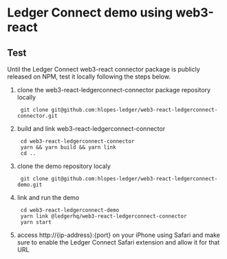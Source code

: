 # Ledger Connect demo using web3-react

## Test

Until the Ledger Connect web3-react connector package is publicly released on
NPM, test it locally following the steps below.

1. clone the web3-react-ledgerconnect-connector package repository locally

        git clone git@github.com:hlopes-ledger/web3-react-ledgerconnect-connector.git

1. build and link web3-react-ledgerconnect-connector

        cd web3-react-ledgerconnect-connector
        yarn && yarn build && yarn link
        cd ..

1. clone the demo repository localy

        git clone git@github.com:hlopes-ledger/web3-react-ledgerconnect-demo.git

1. link and run the demo

        cd web3-react-ledgerconnect-demo
        yarn link @ledgerhq/web3-react-ledgerconnect-connector
        yarn start

1. access http://{ip-address}:{port} on your iPhone using Safari and make
  sure to enable the Ledger Connect Safari extension and allow it for that
  URL


